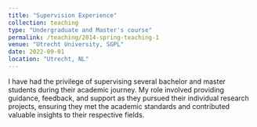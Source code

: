 ```yaml
---
title: "Supervision Experience"
collection: teaching
type: "Undergraduate and Master's course"
permalink: /teaching/2014-spring-teaching-1
venue: "Utrecht University, SGPL"
date: 2022-09-01
location: "Utrecht, NL"
---
```


I have had the privilege of supervising several bachelor and master students during their academic journey. My role involved providing guidance, feedback, and support as they pursued their individual research projects, ensuring they met the academic standards and contributed valuable insights to their respective fields.
